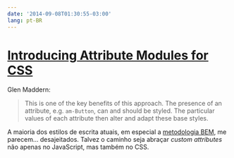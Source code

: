 ```yaml
---
date: '2014-09-08T01:30:55-03:00'
lang: pt-BR
---
```


# [Introducing Attribute Modules for CSS](http://glenmaddern.com/articles/introducing-am-css)

Glen Maddern:

> This is one of the key benefits of this approach. The presence of an attribute, e.g. `am-Button`, can and should be styled. The particular values of each attribute then alter and adapt these base styles.

A maioria dos estilos de escrita atuais, em especial a [metodologia BEM](http://bem.info/), me parecem... desajeitados. Talvez o caminho seja abraçar _custom attributes_ não apenas no JavaScript, mas também no CSS.
